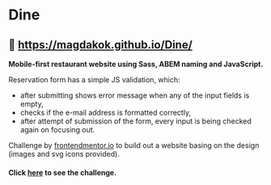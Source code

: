 # Dine

## :movie_camera: https://magdakok.github.io/Dine/

**Mobile-first restaurant website using Sass, ABEM naming and JavaScript.**

Reservation form has a simple JS validation, which:
- after submitting shows error message when any of the input fields is empty,
- checks if the e-mail address is formatted correctly,
- after attempt of submission of the form, every input is being checked again on focusing out.

Challenge by [frontendmentor.io](https://www.frontendmentor.io/) to build out a website basing on the design (images and svg icons provided). 

#### Click [here](https://www.frontendmentor.io/challenges/dine-restaurant-website-yAt7Vvxt7) to see the challenge.
